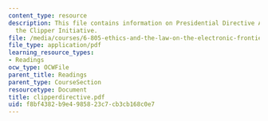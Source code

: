 ```yaml
---
content_type: resource
description: This file contains information on Presidential Directive Authorizing
  the Clipper Initiative.
file: /media/courses/6-805-ethics-and-the-law-on-the-electronic-frontier-fall-2005/f8bf4382b9e4985823c7cb3cb168c0e7_clipperdirective.pdf
file_type: application/pdf
learning_resource_types:
- Readings
ocw_type: OCWFile
parent_title: Readings
parent_type: CourseSection
resourcetype: Document
title: clipperdirective.pdf
uid: f8bf4382-b9e4-9858-23c7-cb3cb168c0e7
---
```

